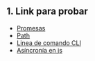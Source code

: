 ## 1. Link para probar

* [Promesas](https://developer.mozilla.org)
* [Path](https://nodejs.org/api/pfdghath.html)
* [Linea de comando CLI](https://mediumd.com/netscape)
* [Asíncronía en js](https://carlosazaustre.es)